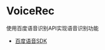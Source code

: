 VoiceRec
========

使用百度语音识别API实现语音识别功能

- [百度语音SDK](http://developer.baidu.com/wiki/index.php?title=docs/cplat/media/voice)

